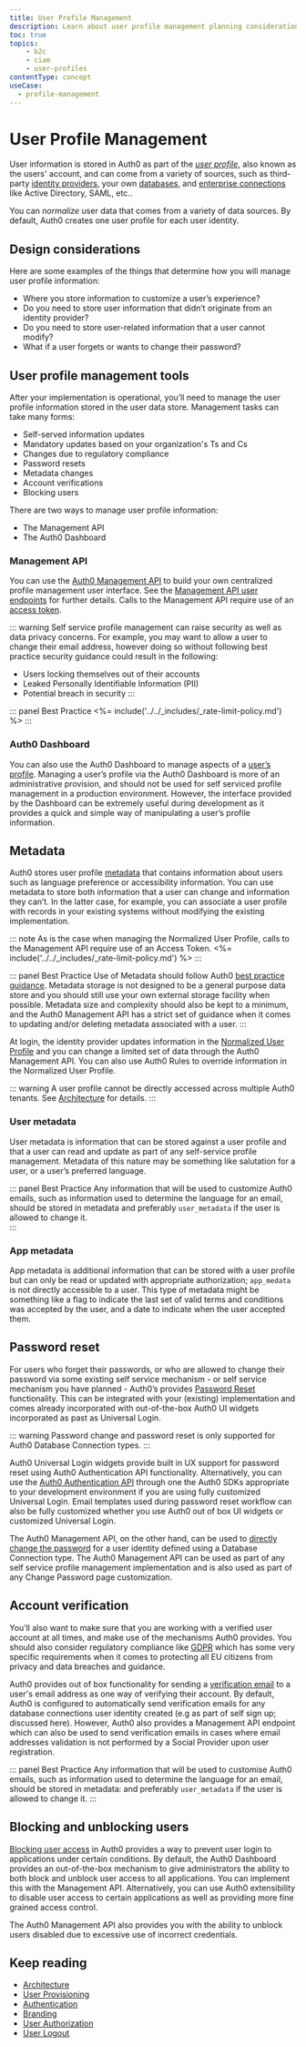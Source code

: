 ```yaml
---
title: User Profile Management
description: Learn about user profile management planning considerations for your B2C implementation. 
toc: true
topics:
    - b2c
    - ciam
    - user-profiles
contentType: concept
useCase:
  - profile-management
---
```

# User Profile Management

User information is stored in Auth0 as part of the [*user profile*](/users/concepts/overview-user-profile), also known as the users' account, and can come from a variety of sources, such as third-party [identity providers](/identityproviders#social), your own [databases](/identityproviders#database-and-custom-connections), and [enterprise connections](identityproviders#enterprise) like Active Directory, SAML, etc.. 

You can *normalize* user data that comes from a variety of data sources. By default, Auth0 creates one user profile for each user identity.

## Design considerations

Here are some examples of the things that determine how you will manage user profile information:

* Where you store information to customize a user’s experience?
* Do you need to store user information that didn’t originate from an identity provider?
* Do you need to store user-related information that a user cannot modify?
* What if a user forgets or wants to change their password?

## User profile management tools

After your implementation is operational, you’ll need to manage the user profile information stored in the user data store. Management tasks can take many forms: 

* Self-served information updates
* Mandatory updates based on your organization's Ts and Cs
* Changes due to regulatory compliance
* Password resets
* Metadata changes
* Account verifications
* Blocking users 

There are two ways to manage user profile information:

* The Management API
* The Auth0 Dashboard

### Management API

You can use the [Auth0 Management API](/api/management/v2) to build your own centralized profile management user interface. See the [Management API user endpoints](/api/management/v2#!/Users/patch_users_by_id) for further details. Calls to the Management API require use of an [access token](/api/management/v2/tokens).

::: warning
Self service profile management can raise security as well as data privacy concerns. For example, you may want to allow a user to change their email address, however doing so without following best practice security guidance could result in the following: 
* Users locking themselves out of their accounts
* Leaked Personally Identifiable Information (PII)
* Potential breach in security
:::

::: panel Best Practice
<%= include('../../_includes/_rate-limit-policy.md') %>
:::

### Auth0 Dashboard

You can also use the Auth0 Dashboard to manage aspects of a [user’s profile](users/guides/manage-users-using-the-dashboard). Managing a user’s profile via the Auth0 Dashboard is more of an administrative provision, and should not be used for self serviced profile management in a production environment. However, the interface provided by the Dashboard can be extremely useful during development as it provides a quick and simple way of manipulating a user’s profile information. 

## Metadata

Auth0 stores user profile [metadata](/users/concepts/overview-user-metadata) that contains information about users such as language preference or accessibility information. You can use metadata to store both information that a user can change and information they can’t. In the latter case, for example, you can associate a user profile with records in your existing systems without modifying the existing implementation. 

::: note
As is the case when managing the Normalized User Profile, calls to the Management API require use of an Access Token.
<%= include('../../_includes/_rate-limit-policy.md') %>
:::

::: panel Best Practice
Use of Metadata should follow Auth0 [best practice guidance](/best-practices/user-data-storage-best-practices#metadata). Metadata storage is not designed to be a general purpose data store and you should still use your own external storage facility when possible. Metadata size and complexity should also be kept to a minimum, and the Auth0 Management API has a strict set of guidance when it comes to updating and/or deleting metadata associated with a user.
:::

At login, the identity provider updates information in the [Normalized User Profile](/users/normalized/auth0) and you can change a limited set of data through the Auth0 Management API. You can also use Auth0 Rules to override information in the Normalized User Profile. 

::: warning
A user profile cannot be directly accessed across multiple Auth0 tenants. See [Architecture](/architecture-scenarios/implementation/b2c/architecture) for details.
:::

### User metadata

User metadata is information that can be stored against a user profile and that a user can read and update as part of any self-service profile management. Metadata of this nature may be something like salutation for a user, or a user’s preferred language.

::: panel Best Practice
Any information that will be used to customize Auth0 emails, such as information used to determine the language for an email, should be stored in metadata and preferably `user_metadata` if the user is allowed to change it.   
:::

### App metadata

App metadata is additional information that can be stored with a user profile but can only be read or updated with appropriate authorization; `app_medata` is not directly accessible to a user. This type of metadata might be something like a flag to indicate the last set of valid terms and conditions was accepted by the user, and a date to indicate when the user accepted them.

## Password reset

For users who forget their passwords, or who are allowed to change their password via some existing self service mechanism - or self service mechanism you have planned - Auth0’s provides [Password Reset](/connections/database/password-change) functionality. This can be integrated with your (existing) implementation and comes already incorporated with out-of-the-box Auth0 UI widgets incorporated as past as Universal Login. 

::: warning
Password change and password reset is only supported for Auth0 Database Connection types. 
:::

Auth0 Universal Login widgets provide built in UX support for password reset using Auth0 Authentication API functionality. Alternatively, you can use the [Auth0 Authentication API](/connections/database/password-change#use-the-authentication-api) through one the Auth0 SDKs appropriate to your development environment if you are using fully customized Universal Login. Email templates used during password reset workflow can also be fully customized whether you use Auth0 out of box UI widgets or customized Universal Login.  

The Auth0 Management API, on the other hand, can be used to [directly change the password](/connections/database/password-change#directly-set-the-new-password) for a user identity defined using a Database Connection type. The Auth0 Management API can be used as part of any self service profile management implementation and is also used as part of any Change Password page customization. 

## Account verification

You’ll also want to make sure that you are working with a verified user account at all times, and make use of the mechanisms Auth0 provides. You should also consider regulatory compliance like [GDPR](https://eugdpr.org/) which has some very specific requirements when it comes to protecting all EU citizens from privacy and data breaches and guidance.  

Auth0 provides out of box functionality for sending a [verification email](/email/custom#verification-email) to a user's email address as one way of verifying their account. By default, Auth0 is configured to automatically send verification emails for any database connections user identity created (e.g as part of self sign up; discussed here). However, Auth0 also provides a Management API endpoint which can also be used to send verification emails in cases where email addresses validation is not performed by a Social Provider upon user registration. 

::: panel Best Practice
Any information that will be used to customise Auth0 emails, such as information used to determine the language for an email, should be stored in metadata: and preferably `user_metadata` if the user is allowed to change it. 
:::

## Blocking and unblocking users 

[Blocking user access](/users/guides/block-and-unblock-users) in Auth0 provides a way to prevent user login to applications under certain conditions. By default, the Auth0 Dashboard provides an out-of-the-box mechanism to give administrators the ability to both block and unblock user access to all applications. You can implement this with the Management API. Alternatively, you can use Auth0 extensibility to disable user access to certain applications as well as providing more fine grained access control.

The Auth0 Management API also provides you with the ability to unblock users disabled due to excessive use of incorrect credentials.  

## Keep reading

* [Architecture](/architecture-scenarios/implementation/b2c/architecture)
* [User Provisioning](/architecture-scenarios/implementation/b2c/user-provisioning)
* [Authentication](/architecture-scenarios/implementation/b2c/authentication)
* [Branding](/architecture-scenarios/implementation/b2c/branding)
* [User Authorization](/architecture-scenarios/implementation/b2c/user-authorization)
* [User Logout](/architecture-scenarios/implementation/b2c/user-logout)

